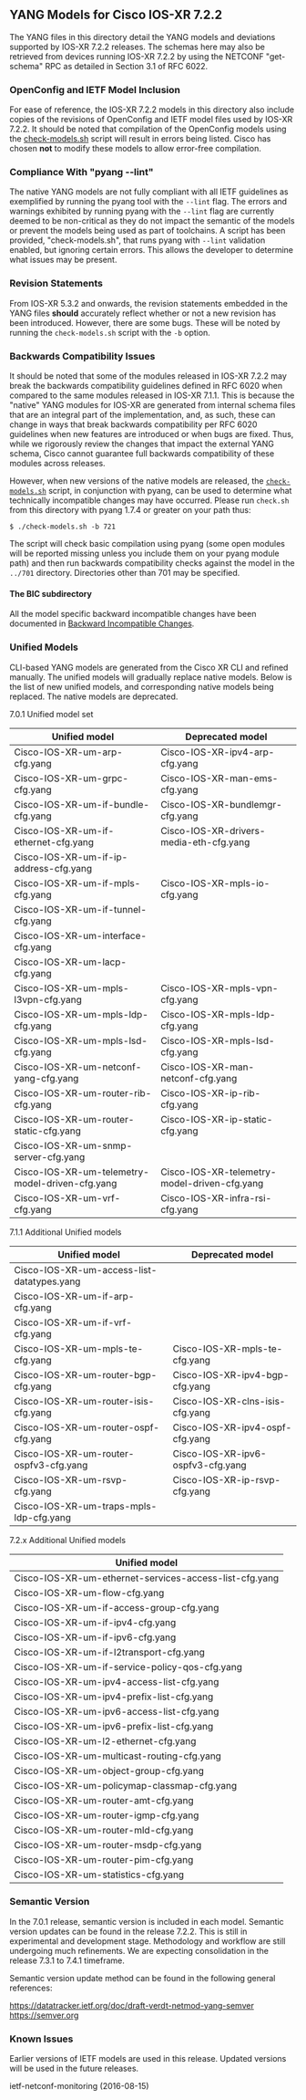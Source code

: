 ## YANG Models for Cisco IOS-XR 7.2.2

The YANG files in this directory detail the YANG models and deviations supported by IOS-XR 7.2.2 releases. The schemas here may also be retrieved from devices running IOS-XR 7.2.2 by using the NETCONF "get-schema" RPC as detailed in Section 3.1 of RFC 6022.

### OpenConfig and IETF Model Inclusion

For ease of reference, the IOS-XR 7.2.2 models in this directory also include copies of the revisions of OpenConfig and IETF model files used by IOS-XR 7.2.2. It should be noted that compilation of the OpenConfig models using the [check-models.sh](check-models.sh) script will result in errors being listed. Cisco has chosen **not** to modify these models to allow error-free compilation.

### Compliance With "pyang --lint"

The native YANG models are not fully compliant with all IETF guidelines as exemplified by running the pyang tool with the ```--lint``` flag. The errors and warnings exhibited by running pyang with the ```--lint``` flag are currently deemed to be non-critical as they do not impact the semantic of the models or prevent the models being used as part of toolchains. A script has been provided, "check-models.sh", that runs pyang with ```--lint``` validation enabled, but ignoring certain errors. This allows the developer to determine what issues may be present.

### Revision Statements

From IOS-XR 5.3.2 and onwards, the revision statements embedded in the YANG files **should** accurately reflect whether or not a new revision has been introduced. However, there are some bugs. These will be noted by running the ```check-models.sh``` script with the ```-b``` option.

### Backwards Compatibility Issues

It should be noted that some of the modules released in IOS-XR 7.2.2 may break the backwards compatibility guidelines defined in RFC 6020 when compared to the same modules released in IOS-XR 7.1.1. This is because the "native" YANG modules for IOS-XR are generated from internal schema files that are an integral part of the implementation, and, as such, these can change in ways that break backwards compatibility per RFC 6020 guidelines when new features are introduced or when bugs are fixed. Thus, while we rigorously review the changes that impact the external YANG schema, Cisco cannot guarantee full backwards compatibility of these modules across releases.

However, when new versions of the native models are released, the [```check-models.sh```](check-models.sh) script, in conjunction with pyang, can be used to determine what technically incompatible changes may have occurred. Please run ```check.sh``` from this directory with pyang 1.7.4 or greater on your path thus:

```
$ ./check-models.sh -b 721
```

The script will check basic compilation using pyang (some open modules will be reported missing unless you include them on your pyang module path) and then run backwards compatibility checks against the model in the `../701` directory. Directories other than 701 may be specified.

#### The BIC subdirectory

All the model specific backward incompatible changes have been documented in [Backward Incompatible Changes](BIC).

### Unified Models

CLI-based YANG models are generated from the Cisco XR CLI and refined manually.  The unified models will gradually replace native models.  Below is the list of new unified models, and corresponding native models being replaced. The native models are deprecated.

7.0.1 Unified model set

| Unified model                                   | Deprecated model                             |  
|-------------------------------------------------|----------------------------------------------|  
| Cisco-IOS-XR-um-arp-cfg.yang                    | Cisco-IOS-XR-ipv4-arp-cfg.yang             	 |  
| Cisco-IOS-XR-um-grpc-cfg.yang                   | Cisco-IOS-XR-man-ems-cfg.yang              	 |  
| Cisco-IOS-XR-um-if-bundle-cfg.yang              | Cisco-IOS-XR-bundlemgr-cfg.yang            	 |  
| Cisco-IOS-XR-um-if-ethernet-cfg.yang            | Cisco-IOS-XR-drivers-media-eth-cfg.yang    	 |  
| Cisco-IOS-XR-um-if-ip-address-cfg.yang          |                                              |  
| Cisco-IOS-XR-um-if-mpls-cfg.yang                | Cisco-IOS-XR-mpls-io-cfg.yang              	 |  
| Cisco-IOS-XR-um-if-tunnel-cfg.yang              |                                            	 |  
| Cisco-IOS-XR-um-interface-cfg.yang              |                                            	 |  
| Cisco-IOS-XR-um-lacp-cfg.yang                   |                                            	 |  
| Cisco-IOS-XR-um-mpls-l3vpn-cfg.yang             | Cisco-IOS-XR-mpls-vpn-cfg.yang             	 |  
| Cisco-IOS-XR-um-mpls-ldp-cfg.yang               | Cisco-IOS-XR-mpls-ldp-cfg.yang             	 |  
| Cisco-IOS-XR-um-mpls-lsd-cfg.yang               | Cisco-IOS-XR-mpls-lsd-cfg.yang             	 |  
| Cisco-IOS-XR-um-netconf-yang-cfg.yang           | Cisco-IOS-XR-man-netconf-cfg.yang          	 |  
| Cisco-IOS-XR-um-router-rib-cfg.yang             | Cisco-IOS-XR-ip-rib-cfg.yang               	 |  
| Cisco-IOS-XR-um-router-static-cfg.yang          | Cisco-IOS-XR-ip-static-cfg.yang            	 |  
| Cisco-IOS-XR-um-snmp-server-cfg.yang            |                                            	 |  
| Cisco-IOS-XR-um-telemetry-model-driven-cfg.yang | Cisco-IOS-XR-telemetry-model-driven-cfg.yang | 
| Cisco-IOS-XR-um-vrf-cfg.yang                    | Cisco-IOS-XR-infra-rsi-cfg.yang            	 |  

7.1.1 Additional Unified models

| Unified model                                   | Deprecated model                             |  
|-------------------------------------------------|----------------------------------------------|  
| Cisco-IOS-XR-um-access-list-datatypes.yang      |                                              |  
| Cisco-IOS-XR-um-if-arp-cfg.yang                 |                                              |  
| Cisco-IOS-XR-um-if-vrf-cfg.yang                 |                                              |  
| Cisco-IOS-XR-um-mpls-te-cfg.yang                | Cisco-IOS-XR-mpls-te-cfg.yang                |  
| Cisco-IOS-XR-um-router-bgp-cfg.yang             | Cisco-IOS-XR-ipv4-bgp-cfg.yang               |  
| Cisco-IOS-XR-um-router-isis-cfg.yang            | Cisco-IOS-XR-clns-isis-cfg.yang              |  
| Cisco-IOS-XR-um-router-ospf-cfg.yang            | Cisco-IOS-XR-ipv4-ospf-cfg.yang              |  
| Cisco-IOS-XR-um-router-ospfv3-cfg.yang          | Cisco-IOS-XR-ipv6-ospfv3-cfg.yang            |  
| Cisco-IOS-XR-um-rsvp-cfg.yang                   | Cisco-IOS-XR-ip-rsvp-cfg.yang                |  
| Cisco-IOS-XR-um-traps-mpls-ldp-cfg.yang         |                                              |  

7.2.x Additional Unified models

| Unified model                                            |  
|----------------------------------------------------------|  
| Cisco-IOS-XR-um-ethernet-services-access-list-cfg.yang   |  
| Cisco-IOS-XR-um-flow-cfg.yang                            |  
| Cisco-IOS-XR-um-if-access-group-cfg.yang                 |  
| Cisco-IOS-XR-um-if-ipv4-cfg.yang                         |  
| Cisco-IOS-XR-um-if-ipv6-cfg.yang                         |  
| Cisco-IOS-XR-um-if-l2transport-cfg.yang                  |  
| Cisco-IOS-XR-um-if-service-policy-qos-cfg.yang           |  
| Cisco-IOS-XR-um-ipv4-access-list-cfg.yang                |  
| Cisco-IOS-XR-um-ipv4-prefix-list-cfg.yang                |  
| Cisco-IOS-XR-um-ipv6-access-list-cfg.yang                |  
| Cisco-IOS-XR-um-ipv6-prefix-list-cfg.yang                |  
| Cisco-IOS-XR-um-l2-ethernet-cfg.yang                     |  
| Cisco-IOS-XR-um-multicast-routing-cfg.yang               |  
| Cisco-IOS-XR-um-object-group-cfg.yang                    |  
| Cisco-IOS-XR-um-policymap-classmap-cfg.yang              |  
| Cisco-IOS-XR-um-router-amt-cfg.yang                      |  
| Cisco-IOS-XR-um-router-igmp-cfg.yang                     |  
| Cisco-IOS-XR-um-router-mld-cfg.yang                      |  
| Cisco-IOS-XR-um-router-msdp-cfg.yang                     |  
| Cisco-IOS-XR-um-router-pim-cfg.yang                      |  
| Cisco-IOS-XR-um-statistics-cfg.yang                      |  

### Semantic Version

In the 7.0.1 release, semantic version is included in each model.
Semantic version updates can be found in the release 7.2.2. This is still in experimental and development stage. Methodology and workflow are still undergoing much refinements. We are expecting consolidation in the release 7.3.1 to 7.4.1 timeframe.

Semantic version update method can be found in the following general references:

https://datatracker.ietf.org/doc/draft-verdt-netmod-yang-semver  
https://semver.org

### Known Issues

Earlier versions of IETF models are used in this release.  Updated versions will be used in the future releases.

ietf-netconf-monitoring (2016-08-15)

